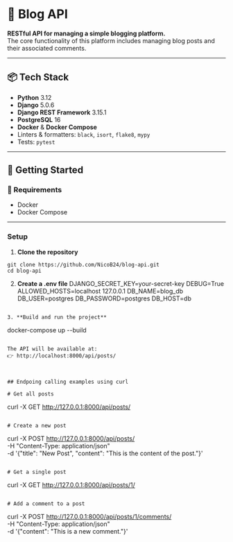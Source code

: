 # 📝 Blog API

**RESTful API for managing a simple blogging platform.**  
The core functionality of this platform includes managing blog posts and their associated comments.

---

## 📦 Tech Stack

- **Python** 3.12  
- **Django** 5.0.6  
- **Django REST Framework** 3.15.1  
- **PostgreSQL** 16  
- **Docker** & **Docker Compose**  
- Linters & formatters: `black`, `isort`, `flake8`, `mypy`  
- Tests: `pytest`

---

## 🚀 Getting Started

### 🔧 Requirements

- Docker  
- Docker Compose

---

### Setup

1. **Clone the repository**

```
git clone https://github.com/NicoB24/blog-api.git
cd blog-api
```


2. **Create a .env file**
DJANGO_SECRET_KEY=your-secret-key
DEBUG=True
ALLOWED_HOSTS=localhost 127.0.0.1
DB_NAME=blog_db
DB_USER=postgres
DB_PASSWORD=postgres
DB_HOST=db
```

3. **Build and run the project**

```
docker-compose up --build
```

The API will be available at:
👉 http://localhost:8000/api/posts/



## Endpoing calling examples using curl

# Get all posts
```
curl -X GET http://127.0.0.1:8000/api/posts/
```

# Create a new post
```
curl -X POST http://127.0.0.1:8000/api/posts/ \
-H "Content-Type: application/json" \
-d '{"title": "New Post", "content": "This is the content of the post."}'
```

# Get a single post
```
curl -X GET http://127.0.0.1:8000/api/posts/1/
```

# Add a comment to a post
```
curl -X POST http://127.0.0.1:8000/api/posts/1/comments/ \
-H "Content-Type: application/json" \
-d '{"content": "This is a new comment."}'
```

